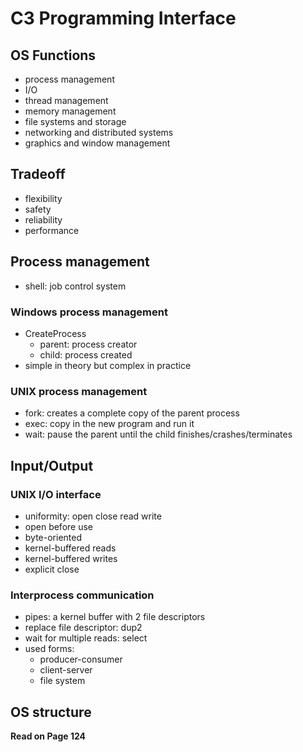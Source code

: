 # C3 Programming Interface
## OS Functions
- process management
- I/O
- thread management
- memory management
- file systems and storage
- networking and distributed systems
- graphics and window management

## Tradeoff
- flexibility
- safety
- reliability
- performance

## Process management
- shell: job control system

### Windows process management
- CreateProcess
  - parent: process creator
  - child: process created
- simple in theory but complex in practice

### UNIX process management
- fork: creates a complete copy of the parent process
- exec: copy in the new program and run it
- wait: pause the parent until the child finishes/crashes/terminates

## Input/Output
### UNIX I/O interface
- uniformity: open close read write
- open before use
- byte-oriented
- kernel-buffered reads
- kernel-buffered writes
- explicit close

### Interprocess communication
- pipes: a kernel buffer with 2 file descriptors
- replace file descriptor: dup2
- wait for multiple reads: select
- used forms:
  - producer-consumer
  - client-server
  - file system

## OS structure
**Read on Page 124**
